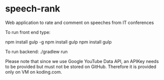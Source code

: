# speech-rank
Web application to rate and comment on speeches from IT conferences

To run front end type:

npm install gulp -g
npm install gulp
npm install
gulp

To run backend:
./gradlew run

Please note that since we use Google YouTube Data API, an APIKey needs to be provided but must not be stored on GitHub. Therefore it is provided only on VM on koding.com.